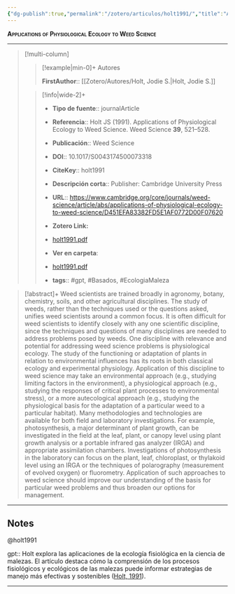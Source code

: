 ```yaml
---
{"dg-publish":true,"permalink":"/zotero/articulos/holt1991/","title":"Applications of Physiological Ecology to Weed Science","tags":["#zotero"]}
---
```



<span style="font-variant:small-caps; font-weight: bold;">Applications of Physiological Ecology to Weed Science</span>

---


> [!multi-column]
>
>> [!example|min-0]+ Autores
>> 
>> **FirstAuthor**:: [[Zotero/Autores/Holt, Jodie S.\|Holt, Jodie S.]]  
 >
>
>> [!info|wide-2]+
>>
>> - **Tipo de fuente**:: journalArticle
>> - **Referencia**:: Holt JS (1991). Applications of Physiological Ecology to Weed Science. Weed Science **39**, 521–528.
>> - **Publicación**:: Weed Science
>> - **DOI**:: 10.1017/S0043174500073318
>> - **CiteKey**:: holt1991
>> - **Descripción corta**:: Publisher: Cambridge University Press
>> - **URL**:: https://www.cambridge.org/core/journals/weed-science/article/abs/applications-of-physiological-ecology-to-weed-science/D451EFA83382FD5E1AF0772D00F07620
>> - **Zotero Link:** 
>> - [holt1991.pdf](zotero://select/library/items/R57H55PH)
>>
>> - **Ver en carpeta**: 
>> - [holt1991.pdf](file://J:\OneDrive\Articulos\holt1991.pdf)
>> - **tags**:: #gpt, #Basados, #EcologiaMaleza



> [!abstract]+ 
>Weed scientists are trained broadly in agronomy, botany, chemistry, soils, and other agricultural disciplines. The study of weeds, rather than the techniques used or the questions asked, unifies weed scientists around a common focus. It is often difficult for weed scientists to identify closely with any one scientific discipline, since the techniques and questions of many disciplines are needed to address problems posed by weeds. One discipline with relevance and potential for addressing weed science problems is physiological ecology. The study of the functioning or adaptation of plants in relation to environmental influences has its roots in both classical ecology and experimental physiology. Application of this discipline to weed science may take an environmental approach (e.g., studying limiting factors in the environment), a physiological approach (e.g., studying the responses of critical plant processes to environmental stress), or a more autecological approach (e.g., studying the physiological basis for the adaptation of a particular weed to a particular habitat). Many methodologies and technologies are available for both field and laboratory investigations. For example, photosynthesis, a major determinant of plant growth, can be investigated in the field at the leaf, plant, or canopy level using plant growth analysis or a portable infrared gas analyzer (IRGA) and appropriate assimilation chambers. Investigations of photosynthesis in the laboratory can focus on the plant, leaf, chloroplast, or thylakoid level using an IRGA or the techniques of polarography (measurement of evolved oxygen) or fluorometry. Application of such approaches to weed science should improve our understanding of the basis for particular weed problems and thus broaden our options for management.


--- 

## Notes

@holt1991

gpt:: Holt explora las aplicaciones de la ecología fisiológica en la ciencia de malezas. El artículo destaca cómo la comprensión de los procesos fisiológicos y ecológicos de las malezas puede informar estrategias de manejo más efectivas y sostenibles ([Holt, 1991](zotero://select/library/items/RHW9XKMA)).






---







